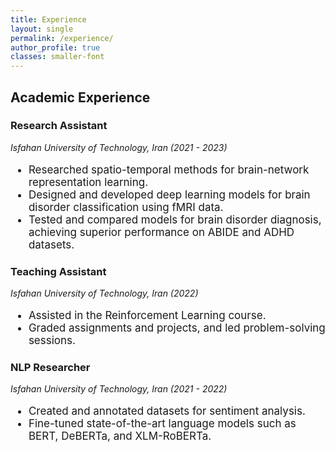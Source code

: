 ```yaml
---
title: Experience
layout: single
permalink: /experience/
author_profile: true
classes: smaller-font 
---
```



## Academic Experience

### Research Assistant  
<span style="font-style: italic;">Isfahan University of Technology, Iran (2021 - 2023)</span>
<div style=" font-size: 17px;">
  <ul>
    <li>Researched spatio-temporal methods for brain-network representation learning.</li>
    <li>Designed and developed deep learning models for brain disorder classification using fMRI data. </li>
    <li>Tested and compared models for brain disorder diagnosis, achieving superior performance on ABIDE  and ADHD datasets.</li>
  </ul>
</div>

### Teaching Assistant  
 
<span style="font-style: italic;">Isfahan University of Technology, Iran (2022)</span>
<div style=" font-size: 17px;">
  <ul>
    <li>Assisted in the Reinforcement Learning course.</li>
    <li>Graded assignments and projects, and led problem-solving sessions.</li>
  </ul>
</div>

### NLP Researcher 
<span style="font-style: italic;">Isfahan University of Technology, Iran (2021 - 2022)</span>
<div style=" font-size: 17px;">
  <ul>
    <li>Created and annotated datasets for sentiment analysis.</li>
    <li>Fine-tuned state-of-the-art language models such as BERT, DeBERTa, and XLM-RoBERTa.</li>
  </ul>
</div>



